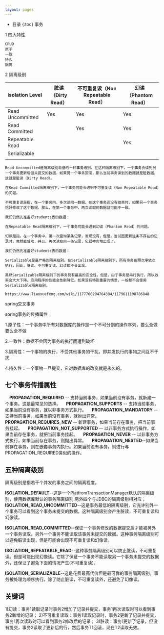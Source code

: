 ```yaml
---
layout: pages
---
```


*  目录
{:toc}
事务

1 四大特性

```
CRUD 
原子 
一致
持久
隔离
```

2 隔离级别

| Isolation Level  | 脏读（Dirty Read） | 不可重复读（Non Repeatable Read） | 幻读（Phantom Read） |
| ---------------- | ------------------ | --------------------------------- | -------------------- |
| Read Uncommitted | Yes                | Yes                               | Yes                  |
| Read Committed   |                    | Yes                               | Yes                  |
| Repeatable Read  |                    |                                   | Yes                  |
| Serializable     |                    |                                   |                      |
|                  |                    |                                   |                      |



```
Read Uncommitted是隔离级别最低的一种事务级别。在这种隔离级别下，一个事务会读到另一个事务更新后但未提交的数据，如果另一个事务回滚，那么当前事务读到的数据就是脏数据，这就是脏读（Dirty Read）。
```

```
在Read Committed隔离级别下，一个事务可能会遇到不可重复读（Non Repeatable Read）的问题。

不可重复读是指，在一个事务内，多次读同一数据，在这个事务还没有结束时，如果另一个事务恰好修改了这个数据，那么，在第一个事务中，两次读取的数据就可能不一致。

我们仍然先准备好students表的数据：
```

```
在Repeatable Read隔离级别下，一个事务可能会遇到幻读（Phantom Read）的问题。

幻读是指，在一个事务中，第一次查询某条记录，发现没有，但是，当试图更新这条不存在的记录时，竟然能成功，并且，再次读取同一条记录，它就神奇地出现了。

我们仍然先准备好students表的数据：
```

```
Serializable是最严格的隔离级别。在Serializable隔离级别下，所有事务按照次序依次执行，因此，脏读、不可重复读、幻读都不会出现。

虽然Serializable隔离级别下的事务具有最高的安全性，但是，由于事务是串行执行，所以效率会大大下降，应用程序的性能会急剧降低。如果没有特别重要的情景，一般都不会使用Serializable隔离级别。
```



```
https://www.liaoxuefeng.com/wiki/1177760294764384/1179611198786848
```



spring交叉事务



spring事务的传播属性



1.原子性：一个事务中所有对数据库的操作是一个不可分割的操作序列，要么全做要么全不做

2.一致性：数据不会因为事务的执行而遭到破坏

3.隔离性：一个事物的执行，不受其他事务的干扰，即并发执行的事物之间互不干扰

4.持久性：一个事物一旦提交，它对数据库的改变就是永久的。



## 七个事务传播属性

　**PROPAGATION_REQUIRED** -- 支持当前事务，如果当前没有事务，就新建一个事务。这是最常见的选择。
　**PROPAGATION_SUPPORTS** -- 支持当前事务，如果当前没有事务，就以非事务方式执行。
　**PROPAGATION_MANDATORY** -- 支持当前事务，如果当前没有事务，就抛出异常。
　**PROPAGATION_REQUIRES_NEW** -- 新建事务，如果当前存在事务，把当前事务挂起。
　**PROPAGATION_NOT_SUPPORTED** -- 以非事务方式执行操作，如果当前存在事务，就把当前事务挂起。
　**PROPAGATION_NEVER** -- 以非事务方式执行，如果当前存在事务，则抛出异常。
　**PROPAGATION_NESTED**--如果当前存在事务，则在嵌套事务内执行。如果当前没有事务，则进行与PROPAGATION_REQUIRED类似的操作。



## 五种隔离级别

隔离级别是指若干个并发的事务之间的隔离程度。



**ISOLATION_DEFAULT**--这是一个PlatfromTransactionManager默认的隔离级别，使用数据库默认的事务隔离级别.另外四个与JDBC的隔离级别相对应；
**ISOLATION_READ_UNCOMMITTED**--这是事务最低的隔离级别，它充许别外一个事务可以看到这个事务未提交的数据。这种隔离级别会产生脏读，不可重复读和幻像读。

**ISOLATION_READ_COMMITTED**--保证一个事务修改的数据提交后才能被另外一个事务读取。另外一个事务不能读取该事务未提交的数据。这种事务隔离级别可以避免脏读出现，但是可能会出现不可重复读和幻像读。

**ISOLATION_REPEATABLE_READ**--这种事务隔离级别可以防止脏读，不可重复读。但是可能出现幻像读。它除了保证一个事务不能读取另一个事务未提交的数据外，还保证了避免下面的情况产生(不可重复读)。

**ISOLATION_SERIALIZABLE**--这是花费最高代价但是最可靠的事务隔离级别。事务被处理为顺序执行。除了防止脏读，不可重复读外，还避免了幻像读。

## 关键词

1)幻读：事务1读取记录时事务2增加了记录并提交，事务1再次读取时可以看到事务2新增的记录；
2)不可重复读取：事务1读取记录时，事务2更新了记录并提交，事务1再次读取时可以看到事务2修改后的记录；
3)脏读：事务1更新了记录，但没有提交，事务2读取了更新后的行，然后事务T1回滚，现在T2读取无效。



